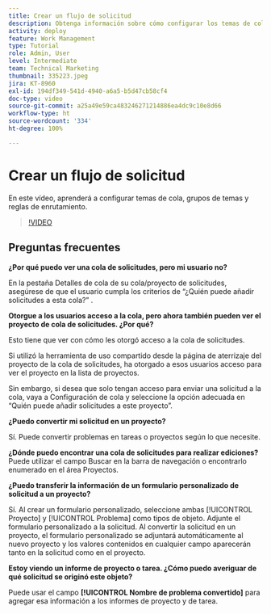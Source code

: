 ```yaml
---
title: Crear un flujo de solicitud
description: Obtenga información sobre cómo configurar los temas de cola, grupos de temas y reglas de enrutamiento de  [!DNL  Workfront]  para administrar la admisión de solicitudes y trabajos.
activity: deploy
feature: Work Management
type: Tutorial
role: Admin, User
level: Intermediate
team: Technical Marketing
thumbnail: 335223.jpeg
jira: KT-8960
exl-id: 194df349-541d-4940-a6a5-b5d47cb58cf4
doc-type: video
source-git-commit: a25a49e59ca483246271214886ea4dc9c10e8d66
workflow-type: ht
source-wordcount: '334'
ht-degree: 100%

---
```


# Crear un flujo de solicitud

En este vídeo, aprenderá a configurar temas de cola, grupos de temas y reglas de enrutamiento.

>[!VIDEO](https://video.tv.adobe.com/v/335223/?quality=12&learn=on)

## Preguntas frecuentes

**¿Por qué puedo ver una cola de solicitudes, pero mi usuario no?**

En la pestaña Detalles de cola de su cola/proyecto de solicitudes, asegúrese de que el usuario cumpla los criterios de “¿Quién puede añadir solicitudes a esta cola?” .

**Otorgue a los usuarios acceso a la cola, pero ahora también pueden ver el proyecto de cola de solicitudes. ¿Por qué?**

Esto tiene que ver con cómo les otorgó acceso a la cola de solicitudes.

Si utilizó la herramienta de uso compartido desde la página de aterrizaje del proyecto de la cola de solicitudes, ha otorgado a esos usuarios acceso para ver el proyecto en la lista de proyectos.

Sin embargo, si desea que solo tengan acceso para enviar una solicitud a la cola, vaya a Configuración de cola y seleccione la opción adecuada en “Quién puede añadir solicitudes a este proyecto”.

**¿Puedo convertir mi solicitud en un proyecto?**

Sí. Puede convertir problemas en tareas o proyectos según lo que necesite.

**¿Dónde puedo encontrar una cola de solicitudes para realizar ediciones?**
Puede utilizar el campo Buscar en la barra de navegación o encontrarlo enumerado en el área Proyectos.

**¿Puedo transferir la información de un formulario personalizado de solicitud a un proyecto?**

Sí. Al crear un formulario personalizado, seleccione ambas [!UICONTROL Proyecto] y [!UICONTROL Problema] como tipos de objeto. Adjunte el formulario personalizado a la solicitud. Al convertir la solicitud en un proyecto, el formulario personalizado se adjuntará automáticamente al nuevo proyecto y los valores contenidos en cualquier campo aparecerán tanto en la solicitud como en el proyecto.

**Estoy viendo un informe de proyecto o tarea. ¿Cómo puedo averiguar de qué solicitud se originó este objeto?**

Puede usar el campo **[!UICONTROL Nombre de problema convertido]** para agregar esa información a los informes de proyecto y de tarea.


